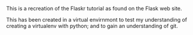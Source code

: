 This is a recreation of the Flaskr tutorial as found on the Flask web site.

This has been created in a virtual envirnmont to test my understanding of
creating a virtualenv with python; and to gain an understanding of git.
